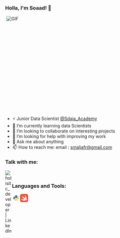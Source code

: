 ### Holla, I'm Soaad! 👋
 <img align="right" alt="GIF" src="https://github.com/arsentieva/arsentieva/blob/main/code.gif?raw=true" width="500" height="320" />
 
- ⚡  Junior Data Scientist [@Sdaia_Academy](https://academy.sdaia.gov.sa)
- 🌱 I’m currently learning data Scientists 
- 👯 I’m looking to collaborate on interesting projects 
- 🤔 I’m looking for help with improving my work 
- 💬 Ask me about anything 
- 📫 How to reach me: email : smaljafr@gmail.com

### Talk with me:
[<img align="left" alt="holisitc_developer | LinkedIn" width="22px" src="https://cdn.jsdelivr.net/npm/simple-icons@v3/icons/linkedin.svg" />](https://www.linkedin.com/in/soaad-aljafr-/)
<br />

### Languages and Tools:
[<img align="left" alt="python" width="26px" src="https://raw.githubusercontent.com/github/explore/80688e429a7d4ef2fca1e82350fe8e3517d3494d/topics/python/python.png" />](https://www.python.org)
[<img align="left" alt="swift" width="26px" src="https://raw.githubusercontent.com/github/explore/80688e429a7d4ef2fca1e82350fe8e3517d3494d/topics/swift/swift.png" />](https://www.swift.org)
